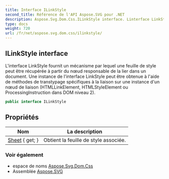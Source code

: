 ```yaml
---
title: Interface ILinkStyle
second_title: Référence de l'API Aspose.SVG pour .NET
description: Aspose.Svg.Dom.Css.ILinkStyle interface. Linterface LinkStyle fournit un mécanisme par lequel une feuille de style peut être récupérée à partir du nœud responsable de la lier dans un document. Une instance de linterface LinkStyle peut être obtenue à laide de méthodes de transtypage spécifiques à la liaison sur une instance dun nœud de liaison HTMLLinkElement HTMLStyleElement ou ProcessingInstruction dans DOM niveau 2.
type: docs
weight: 720
url: /fr/net/aspose.svg.dom.css/ilinkstyle/
---
```

## ILinkStyle interface

L'interface LinkStyle fournit un mécanisme par lequel une feuille de style peut être récupérée à partir du nœud responsable de la lier dans un document. Une instance de l'interface LinkStyle peut être obtenue à l'aide de méthodes de transtypage spécifiques à la liaison sur une instance d'un nœud de liaison (HTMLLinkElement, HTMLStyleElement ou ProcessingInstruction dans DOM niveau 2).

```csharp
public interface ILinkStyle
```

## Propriétés

| Nom | La description |
| --- | --- |
| [Sheet](../../aspose.svg.dom.css/ilinkstyle/sheet/) { get; } | Obtient la feuille de style associée. |

### Voir également

* espace de noms [Aspose.Svg.Dom.Css](../../aspose.svg.dom.css/)
* Assemblée [Aspose.SVG](../../)


